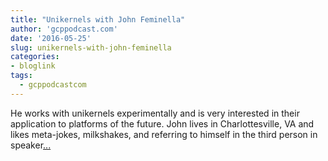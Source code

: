 ```yaml
---
title: "Unikernels with John Feminella"
author: 'gcppodcast.com'
date: '2016-05-25'
slug: unikernels-with-john-feminella
categories:
- bloglink
tags:
  - gcppodcastcom
---
```


He works with unikernels experimentally and is very interested in their application to platforms of the future. John lives in Charlottesville, VA and likes meta-jokes, milkshakes, and referring to himself in the third person in speaker[... <i class="fas fa-external-link-alt"></i>](https://www.gcppodcast.com/post/episode-27-unikernels-with-john-feminella/)

